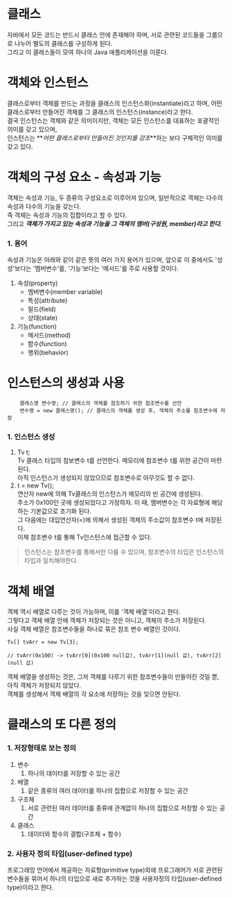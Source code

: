 # 클래스

자바에서 모든 코드는 반드시 클래스 안에 존재해야 하며, 서로 관련된 코드들을 그룹으로 나누어 별도의 클래스를 구성하게 된다.  
그리고 이 클래스들이 모여 하나의 Java 애플리케이션을 이룬다.

# 객체와 인스턴스

클래스로부터 객체를 만드는 과정을 클래스의 인스턴스화(instantiate)라고 하며, 어떤 클래스로부터 만들어진 객체를 그 클래스의 인스턴스(instance)라고 한다.  
결국 인스턴스는 객체와 같은 의미이지만, 객체는 모든 인스턴스를 대표하는 포괄적인 의미를 갖고 있으며,  
인스턴스는 **_어떤 클래스로부터 만들어진 것인지를 강조_**하는 보다 구체적인 의미를 갖고 있다.

# 객체의 구성 요소 - 속성과 기능

객체는 속성과 기능, 두 종류의 구성요소로 이루어져 있으며, 일반적으로 객체는 다수의 속성과 다수의 기능을 갖는다.  
즉 객체는 속성과 기능의 집합이라고 할 수 있다.  
그리고 **_객체가 가지고 있는 속성과 기능을 그 객체의 멤버(구성원, member)라고 한다._**

### 1. 용어

속성과 기능은 아래와 같이 같은 뜻의 여러 가지 용어가 있으며, 앞으로 이 중에서도 '성성'보다는 '멤버변수'를, '기능'보다는 '메서드'를 주로 사용할 것이다.

1. 속성(property)
   - 멤버변수(member variable)
   - 특성(attribute)
   - 필드(field)
   - 상태(state)
2. 기능(function)
   - 메서드(method)
   - 함수(function)
   - 행위(behavior)

# 인스턴스의 생성과 사용

```
    클래스명 변수명; // 클래스의 객체를 참조하기 위한 참조변수를 선언
    변수명 = new 클래스명(); // 클래스의 객체를 생성 후, 객체의 주소를 참조변수에 저장
```

### 1. 인스턴스 생성

1. Tv t;  
   Tv 클래스 타입의 참보변수 t를 선언한다. 메모리에 참조변수 t를 위한 공간이 마련된다.  
   아직 인스턴스가 생성되지 않았으므로 참조변수로 아무것도 할 수 없다.
2. t = new Tv();  
   연산자 new에 의해 Tv클래스의 인스턴스가 메모리의 빈 공간에 생성된다.  
   주소가 0x100인 곳에 생성되었다고 가정하자. 이 때, 멤버변수는 각 자료형에 해당하는 기본값으로 초기화 된다.  
   그 다음에는 대입연산자(=)에 의해서 생성된 객체의 주소값이 참조변수 t에 저장된다.  
   이제 참조변수 t를 통해 Tv인스턴스에 접근할 수 있다.

> 인스턴스는 참조변수를 통해서만 다룰 수 있으며, 참조변수의 타입은 인스턴스의 타입과 일치해야한다.

# 객체 배열

객체 역시 배열로 다루는 것이 가능하며, 이를 '객체 배열'이라고 한다.  
그렇다고 객체 배열 안에 객체가 저장되는 것은 아니고, 객체의 주소가 저장된다.  
사실 객체 배열은 참조변수들을 하나로 묶은 참조 변수 배열인 것이다.

```
Tv[] tvArr = new Tv[3];

// tvArr(0x100) -> tvArr[0](0x100 null값), tvArr[1](null 값), tvArr[2](null 값)
```

객체 배열을 생성하는 것은, 그저 객체를 다루기 위한 참조변수들이 만들어진 것일 뿐, 아직 객체가 저장되지 않았다.  
객체를 생성해서 객체 배열의 각 요소에 저장하는 것을 잊으면 안된다.

# 클래스의 또 다른 정의

### 1. 저장형태로 보는 정의

1. 변수
   1. 하나의 데이터를 저장할 수 있는 공간
2. 배열
   1. 같은 종류의 여러 데이터를 하나의 집합으로 저장할 수 있는 공간
3. 구조체
   1. 서로 관련된 여러 데이터를 종류에 관계없이 하나의 집합으로 저장할 수 있는 공간
4. 클래스
   1. 데이터와 함수의 결합(구조체 + 함수)

### 2. 사용자 정의 타입(user-defined type)

프로그래밍 언어에서 제공하는 자료형(primitive type)외에 프로그래머가 서로 관련된 변수들을 묶어서 하나의 타입으로 새로 추가하는 것을 사용자정의 타입(user-defined type)이라고 한다.
